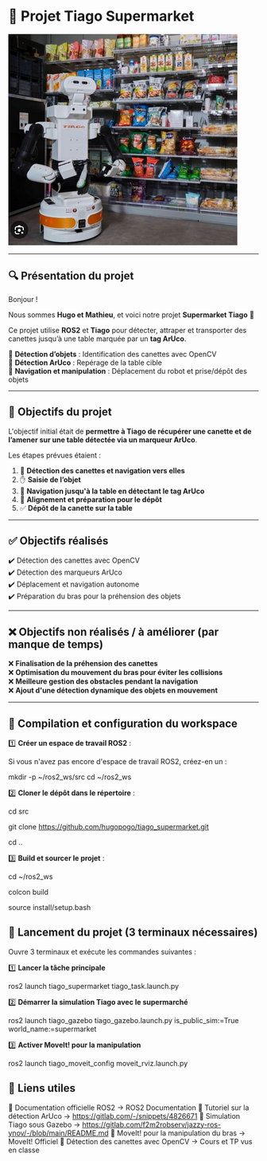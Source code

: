 # 🦾 Projet Tiago Supermarket  

![Image du projet](https://github.com/hugopogo/tiago_supermarket/blob/main/images/tiago.png)



---

## 🔍 **Présentation du projet**  

Bonjour !  

Nous sommes **Hugo et Mathieu**, et voici notre projet **Supermarket Tiago** 🚀  

Ce projet utilise **ROS2** et **Tiago** pour détecter, attraper et transporter des canettes jusqu’à une table marquée par un **tag ArUco**.  

🔹 **Détection d’objets** : Identification des canettes avec OpenCV  
🔹 **Détection ArUco** : Repérage de la table cible  
🔹 **Navigation et manipulation** : Déplacement du robot et prise/dépôt des objets  

---

## 🎯 **Objectifs du projet**  

L'objectif initial était de **permettre à Tiago de récupérer une canette et de l’amener sur une table détectée via un marqueur ArUco**.  

Les étapes prévues étaient :  
1. 🥤 **Détection des canettes et navigation vers elles**  
2. ✋ **Saisie de l’objet**  
3. 🏃 **Navigation jusqu'à la table en détectant le tag ArUco**  
4. 🎯 **Alignement et préparation pour le dépôt**  
5. ✅ **Dépôt de la canette sur la table**  

---

## ✅ **Objectifs réalisés**  

✔️ Détection des canettes avec OpenCV  
✔️ Détection des marqueurs ArUco  
✔️ Déplacement et navigation autonome  
✔️ Préparation du bras pour la préhension des objets  

---

## ❌ **Objectifs non réalisés / à améliorer** (par manque de temps)  

❌ **Finalisation de la préhension des canettes**  
❌ **Optimisation du mouvement du bras pour éviter les collisions**  
❌ **Meilleure gestion des obstacles pendant la navigation**  
❌ **Ajout d'une détection dynamique des objets en mouvement**  

---

## 📌 Compilation et configuration du workspace

1️⃣ **Créer un espace de travail ROS2** :

   Si vous n'avez pas encore d'espace de travail ROS2, créez-en un :

   mkdir -p ~/ros2_ws/src
   cd ~/ros2_ws

2️⃣ **Cloner le dépôt dans le répertoire** :

cd src

git clone https://github.com/hugopogo/tiago_supermarket.git

cd ..

3️⃣ **Build et sourcer le projet** :

cd ~/ros2_ws

colcon build

source install/setup.bash

## 🎯 Lancement du projet (3 terminaux nécessaires)

Ouvre 3 terminaux et exécute les commandes suivantes :

1️⃣ **Lancer la tâche principale**

ros2 launch tiago_supermarket tiago_task.launch.py

2️⃣ **Démarrer la simulation Tiago avec le supermarché**

ros2 launch tiago_gazebo tiago_gazebo.launch.py is_public_sim:=True world_name:=supermarket

3️⃣ **Activer MoveIt! pour la manipulation**

ros2 launch tiago_moveit_config moveit_rviz.launch.py

## 🔗 Liens utiles

📌 Documentation officielle ROS2 → ROS2 Documentation
📌 Tutoriel sur la détection ArUco → https://gitlab.com/-/snippets/4826671
📌 Simulation Tiago sous Gazebo → https://gitlab.com/f2m2robserv/jazzy-ros-ynov/-/blob/main/README.md
📌 MoveIt! pour la manipulation du bras → MoveIt! Officiel
📌 Détection des canettes avec OpenCV → Cours et TP vus en classe
